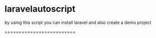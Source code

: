 # laravelautoscript

by using this script you can install laravel and also create a demo project

=========================
